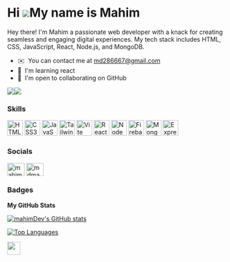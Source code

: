 Hi ![](https://user-images.githubusercontent.com/18350557/176309783-0785949b-9127-417c-8b55-ab5a4333674e.gif)My name is Mahim
=============================================================================================================================

Hey there! I'm Mahim a passionate web developer with a knack for creating seamless and engaging digital experiences. My tech stack includes HTML, CSS, JavaScript, React, Node.js, and MongoDB.

* ✉️  You can contact me at [md286667@gmail.com](mailto:md286667@gmail.com)
* 🧠  I'm learning react
* 🤝  I'm open to collaborating on GitHub

<a href="https://www.github.com/mahimDev" target="_blank" rel="noreferrer"><img
src="https://img.shields.io/github/followers/mahimDev?logo=github&style=for-the-badge&color=3382ed&labelColor=22272e" /></a><a href="https://www.x.com/MD Mahim" target="_blank" rel="noreferrer"><img
src="https://img.shields.io/twitter/follow/MD Mahim?logo=twitter&style=for-the-badge&color=3382ed&labelColor=22272e"
/></a>

### Skills


<p align="left">

<a href="https://developer.mozilla.org/en-US/docs/Glossary/HTML5" target="_blank" rel="noreferrer"><img src="https://raw.githubusercontent.com/danielcranney/readme-generator/main/public/icons/skills/html5-colored.svg" width="36" height="36" alt="HTML5" /></a>
<a href="https://www.w3.org/TR/CSS/#css" target="_blank" rel="noreferrer"><img src="https://raw.githubusercontent.com/danielcranney/readme-generator/main/public/icons/skills/css3-colored.svg" width="36" height="36" alt="CSS3" /></a>
<a href="https://developer.mozilla.org/en-US/docs/Web/JavaScript" target="_blank" rel="noreferrer"><img src="https://raw.githubusercontent.com/danielcranney/readme-generator/main/public/icons/skills/javascript-colored.svg" width="36" height="36" alt="JavaScript" /></a>
<a href="https://tailwindcss.com/" target="_blank" rel="noreferrer"><img src="https://raw.githubusercontent.com/danielcranney/readme-generator/main/public/icons/skills/tailwindcss-colored.svg" width="36" height="36" alt="TailwindCSS" /></a>
<a href="https://vitejs.dev/" target="_blank" rel="noreferrer"><img src="https://raw.githubusercontent.com/danielcranney/readme-generator/main/public/icons/skills/vite-colored.svg" width="36" height="36" alt="Vite" /></a>
<a href="https://reactjs.org/" target="_blank" rel="noreferrer"><img src="https://raw.githubusercontent.com/danielcranney/readme-generator/main/public/icons/skills/react-colored.svg" width="36" height="36" alt="React" /></a>
<a href="https://nodejs.org/en/" target="_blank" rel="noreferrer"><img src="https://raw.githubusercontent.com/danielcranney/readme-generator/main/public/icons/skills/nodejs-colored.svg" width="36" height="36" alt="NodeJS" /></a>
<a href="https://firebase.google.com/" target="_blank" rel="noreferrer"><img src="https://raw.githubusercontent.com/danielcranney/readme-generator/main/public/icons/skills/firebase-colored.svg" width="36" height="36" alt="Firebase" /></a>
<a href="https://www.mongodb.com/" target="_blank" rel="noreferrer"><img src="https://raw.githubusercontent.com/danielcranney/readme-generator/main/public/icons/skills/mongodb-colored.svg" width="36" height="36" alt="MongoDB" /></a>
<a href="https://expressjs.com/" target="_blank" rel="noreferrer"><img src="https://raw.githubusercontent.com/danielcranney/readme-generator/main/public/icons/skills/express-colored.svg" width="36" height="36" alt="Express" /></a>
</p>



### Socials

<p align="left">

<a href="https://fb.com/mahim717273" target="blank"><img align="center" src="https://raw.githubusercontent.com/rahuldkjain/github-profile-readme-generator/master/src/images/icons/Social/facebook.svg" alt="mahim717273" height="30" width="40" /></a>
<a href="https://instagram.com/mdmahim007" target="blank"><img align="center" src="https://raw.githubusercontent.com/rahuldkjain/github-profile-readme-generator/master/src/images/icons/Social/instagram.svg" alt="mdmahim007" height="30" width="40" /></a>

</p>


### Badges

<b>My GitHub Stats</b>

<a href="http://www.github.com/mahimDev"><img src="https://github-readme-stats.vercel.app/api?username=mahimDev&show_icons=true&hide=prs,issues,&count_private=true&title_color=ef4444&text_color=ffffff&icon_color=3382ed&bg_color=22272e&hide_border=true&show_icons=true" alt="mahimDev's GitHub stats" /></a>

<a href="https://github.com/mahimDev" align="left"><img src="https://github-readme-stats.vercel.app/api/top-langs/?username=mahimDev&langs_count=10&title_color=ef4444&text_color=ffffff&icon_color=3382ed&bg_color=22272e&hide_border=true&locale=en&custom_title=Top%20%Languages" alt="Top Languages" /></a>

<a href="http://www.github.com/mahimDev"><img src="https://github-readme-streak-stats.herokuapp.com/?user=mahimDev&stroke=ffffff&background=22272e&ring=ef4444&fire=ef4444&currStreakNum=ffffff&currStreakLabel=ef4444&sideNums=ffffff&sideLabels=ffffff&dates=ffffff&hide_border=true" height="30" width="full" /></a>

